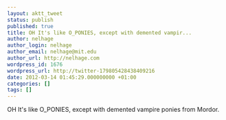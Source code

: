 ```yaml
---
layout: aktt_tweet
status: publish
published: true
title: OH It's like O_PONIES, except with demented vampir...
author: nelhage
author_login: nelhage
author_email: nelhage@mit.edu
author_url: http://nelhage.com
wordpress_id: 1676
wordpress_url: http://twitter-179805428438409216
date: 2012-03-14 01:45:29.000000000 +01:00
categories: []
tags: []
---
```

OH It's like O_PONIES, except with demented vampire ponies from Mordor.
